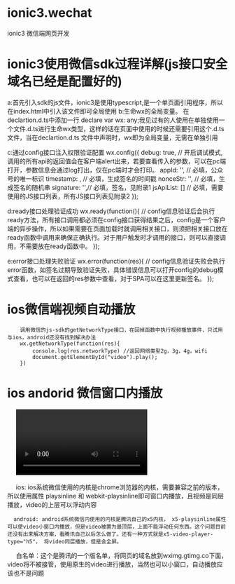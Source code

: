 # ionic3.wechat
ionic3  微信端网页开发

# ionic3使用微信sdk过程详解(js接口安全域名已经是配置好的)
   a:首先引入sdk的js文件，ionic3是使用typescript,是一个单页面引用程序，所以在index.html中引入该文件即可全局使用
   b:生命wx的全局变量。  在declartion.d.ts中添加一行
          declare var wx: any;我见过有的人使用在单独使用一个文件.d.ts进行生命wx类型，这样的话在页面中使用的时候还需要引用这个.d.ts文件，当在declartion.d.ts
          文件中声明时，wx即为全局变量，无需在单独引用

   c:通过config接口注入权限验证配置
        wx.config({
            debug: true, // 开启调试模式,调用的所有api的返回值会在客户端alert出来，若要查看传入的参数，可以在pc端打开，参数信息会通过log打出，仅在pc端时才会打印。
            appId: '', // 必填，公众号的唯一标识
            timestamp: , // 必填，生成签名的时间戳
            nonceStr: '', // 必填，生成签名的随机串
            signature: '',// 必填，签名，见附录1
            jsApiList: [] // 必填，需要使用的JS接口列表，所有JS接口列表见附录2
        });

   d:ready接口处理验证成功
        wx.ready(function(){
            // config信息验证后会执行ready方法，所有接口调用都必须在config接口获得结果之后，config是一个客户端的异步操作，所以如果需要在页面加载时就调用相关接口，则须把相关接口放在ready函数中调用来确保正确执行。对于用户触发时才调用的接口，则可以直接调用，不需要放在ready函数中。
        });

   e:error接口处理失败验证
        wx.error(function(res){
            // config信息验证失败会执行error函数，如签名过期导致验证失败，具体错误信息可以打开config的debug模式查看，也可以在返回的res参数中查看，对于SPA可以在这里更新签名。
        });


# ios微信端视频自动播放
        调用微信的js-sdk的getNetworkType接口，在回掉函数中执行视频播放事件，只试用与ios，android还没有找到解决办法
        wx.getNetworkType(function(res){
            console.log(res.networkType) //返回网络类型2g，3g，4g，wifi
            document.getElementById("video").play();
        })
        
# ios andorid 微信窗口内播放
      <video playsinline webkit-playsinline x5-playsinline></video>
        
        
      ios: ios系统微信使用的内核是chrome浏览器的内核，需要兼容之前的版本，所以使用属性 playsinline 和  webkit-playsinline即可窗口内播放，且视频是同层播放，video的上层可以浮动内容
        
        
      android: android系统微信内使用的内核是腾讯自己的x5内核， x5-playsinline属性可以使video小窗口内播放，但是video被置为最顶层，上面不能浮动任何东西。这个问题目前还没有出来解决方案，看腾讯自己以后怎么做了。还有一种方式就是x5-video-player-type="h5"， 将video同层播放，但是会全屏。
      白名单：这个是腾讯的一个版名单，将网页的域名放到wximg.gtimg.co下面，video将不被接管，使用原生的video进行播放，当然也可以小窗口，自动播放应该也不是问题
      
      


